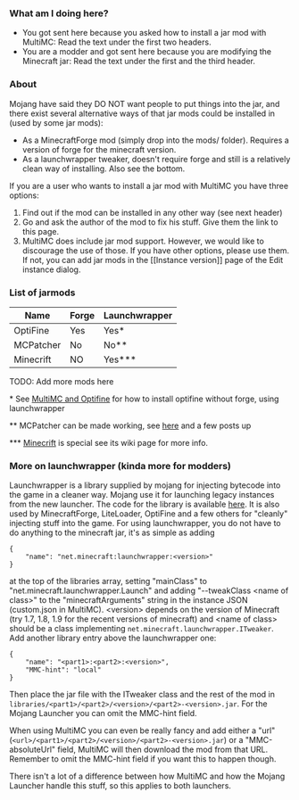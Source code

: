 ### What am I doing here?

* You got sent here because you asked how to install a jar mod with MultiMC: Read the text under the first two headers.
* You are a modder and got sent here because you are modifying the Minecraft jar: Read the text under the first and the third header.

### About

Mojang have said they DO NOT want people to put things into the jar, and there exist several alternative ways of that jar mods could be installed in (used by some jar mods):
* As a MinecraftForge mod (simply drop into the mods/ folder). Requires a version of forge for the minecraft version.
* As a launchwrapper tweaker, doesn't require forge and still is a relatively clean way of installing. Also see the bottom.

If you are a user who wants to install a jar mod with MultiMC you have three options:

1. Find out if the mod can be installed in any other way (see next header)
2. Go and ask the author of the mod to fix his stuff. Give them the link to this page.
4. MultiMC does include jar mod support. However, we would like to discourage the use of those. If you have other options, please use them. If not, you can add jar mods in the [[Instance version]] page of the Edit instance dialog.

### List of jarmods

| Name      | Forge | Launchwrapper |
| --------- | ----- | ------------- |
| OptiFine  | Yes   | Yes*          |
| MCPatcher | No    | No**          |
| Minecrift | NO    | Yes***        |

TODO: Add more mods here

\* See [MultiMC and Optifine](https://github.com/MultiMC/MultiMC5/wiki/MultiMC-and-Optifine) for how to install optifine without forge, using launchwrapper

\** MCPatcher can be made working, see [here](http://www.minecraftforum.net/topic/1000645-multimc-5-windows-linux-mac/page__st__4100#entry29778001) and a few posts up

\*** [Minecrift](https://github.com/MultiMC/MultiMC5/wiki/Minecrift) is special see its wiki page for more info.

### More on launchwrapper (kinda more for modders)

Launchwrapper is a library supplied by mojang for injecting bytecode into the game in a cleaner way. Mojang use it for launching legacy instances from the new launcher. The code for the library is available [here](https://github.com/Mojang/LegacyLauncher). It is also used by MinecraftForge, LiteLoader, OptiFine and a few others for "cleanly" injecting stuff into the game. For using launchwrapper, you do not have to do anything to the minecraft jar, it's as simple as adding

    {
        "name": "net.minecraft:launchwrapper:<version>"
    }

 at the top of the libraries array, setting "mainClass" to "net.minecraft.launchwrapper.Launch" and adding "--tweakClass &lt;name of class&gt;" to the "minecraftArguments" string in the instance JSON (custom.json in MultiMC). &lt;version&gt; depends on the version of Minecraft (try 1.7, 1.8, 1.9 for the recent versions of minecraft) and &lt;name of class&gt; should be a class implementing `net.minecraft.launchwrapper.ITweaker`. Add another library entry above the launchwrapper one:

    {
        "name": "<part1>:<part2>:<version>",
        "MMC-hint": "local"
    }

Then place the jar file with the ITweaker class and the rest of the mod in `libraries/<part1>/<part2>/<version>/<part2>-<version>.jar`. For the Mojang Launcher you can omit the MMC-hint field.

When using MultiMC you can even be really fancy and add either a "url" (`<url>/<part1>/<part2>/<version>/<part2>-<version>.jar`) or a "MMC-absoluteUrl" field, MultiMC will then download the mod from that URL. Remember to omit the MMC-hint field if you want this to happen though.

There isn't a lot of a difference between how MultiMC and how the Mojang Launcher handle this stuff, so this applies to both launchers.